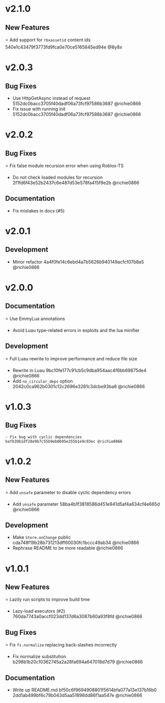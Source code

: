 # v2.1.0

## New Features

⭐ Add support for `rbxassetid` content ids 540e1c43479f3773fd9fca0e70ce5165845ed94e @8y8x

# v2.0.3

## Bug Fixes

  - Use HttpGetAsync instead of request 5152dc0bacc3705f40dadf06a73fcf97586b3687 @richie0866
  - Fix issue with running init 5152dc0bacc3705f40dadf06a73fcf97586b3687 @richie0866

# v2.0.2

## Bug Fixes

⭐ Fix false module recursion error when using Roblox-TS

  - Do not check loaded modules for recursion 2f1fd6f43e52b2437c6e487d53e578fa415f9e2b @richie0866

## Documentation

  - Fix mistakes in docs (#5)

# v2.0.1

## Development

  - Minor refactor 4a4f0fe14c6ebd4a7b5626b940149acfcf07b8a5 @richie0866

# v2.0.0

## Documentation

⭐ Use EmmyLua annotations

  - Avoid Luau type-related errors in exploits and the lua minifier

## Development

⭐ Full Luau rewrite to improve performance and reduce file size

  - Rewrite in Luau 9bc10fe177c91cb5c9dba954aac4f6bb69875de4 @richie0866
  - Add `no_circular_deps` option 2042c0ca962b0301c12c2696e3281c3dcbe93ba6 @richie0866

# v1.0.3

## Bug Fixes

	- Fix bug with cyclic dependencies bafb39b1df28e9b7c55b9eb0695e255b1e9c93ec @richie0866

# v1.0.2

## New Features

⭐ Add `unsafe` parameter to disable cyclic dependency errors

  - Add `unsafe` parameter 58ba4b1f3818586d451e941d5af4a634cf4e665d @richie0866

## Development

  - Make `Store.onChange` public cda748f19b28b731213dff60030fc1bccc49ab34 @richie0866
  - Rephrase README to be more readable @richie0866

# v1.0.1

## New Features

⭐ Lazily run scripts to improve build time

  - Lazy-load executors (#2) 760da7743a0accf023dd137d6a3087b60a93f8fd @richie0866

## Bug Fixes

⭐ Fix `fs.normalize` replacing back-slashes incorrectly

  - Fix normalize substitution b298b1b20c10362745a2a28fa694a647018d7d79 @richie0866 

## Documentation

  - Write up README.md bf50c6f9694908801f5614bfa077a13e137b16b0 2dd1ab499bf6c79b043d5aa51898dd86f1aa547e @richie0866 
